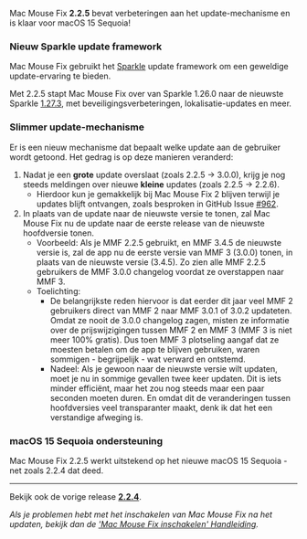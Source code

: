 Mac Mouse Fix **2.2.5** bevat verbeteringen aan het update-mechanisme en is klaar voor macOS 15 Sequoia!

### Nieuw Sparkle update framework

Mac Mouse Fix gebruikt het [Sparkle](https://sparkle-project.org/) update framework om een geweldige update-ervaring te bieden.

Met 2.2.5 stapt Mac Mouse Fix over van Sparkle 1.26.0 naar de nieuwste Sparkle [1.27.3](https://github.com/sparkle-project/Sparkle/releases/tag/1.27.3), met beveiligingsverbeteringen, lokalisatie-updates en meer.

### Slimmer update-mechanisme

Er is een nieuw mechanisme dat bepaalt welke update aan de gebruiker wordt getoond. Het gedrag is op deze manieren veranderd:

1. Nadat je een **grote** update overslaat (zoals 2.2.5 -> 3.0.0), krijg je nog steeds meldingen over nieuwe **kleine** updates (zoals 2.2.5 -> 2.2.6).
    - Hierdoor kun je gemakkelijk bij Mac Mouse Fix 2 blijven terwijl je updates blijft ontvangen, zoals besproken in GitHub Issue [#962](https://github.com/noah-nuebling/mac-mouse-fix/issues/962).
2. In plaats van de update naar de nieuwste versie te tonen, zal Mac Mouse Fix nu de update naar de eerste release van de nieuwste hoofdversie tonen.
    - Voorbeeld: Als je MMF 2.2.5 gebruikt, en MMF 3.4.5 de nieuwste versie is, zal de app nu de eerste versie van MMF 3 (3.0.0) tonen, in plaats van de nieuwste versie (3.4.5). Zo zien alle MMF 2.2.5 gebruikers de MMF 3.0.0 changelog voordat ze overstappen naar MMF 3.
    - Toelichting:
        - De belangrijkste reden hiervoor is dat eerder dit jaar veel MMF 2 gebruikers direct van MMF 2 naar MMF 3.0.1 of 3.0.2 updateten. Omdat ze nooit de 3.0.0 changelog zagen, misten ze informatie over de prijswijzigingen tussen MMF 2 en MMF 3 (MMF 3 is niet meer 100% gratis). Dus toen MMF 3 plotseling aangaf dat ze moesten betalen om de app te blijven gebruiken, waren sommigen - begrijpelijk - wat verward en ontstemd.
        - Nadeel: Als je gewoon naar de nieuwste versie wilt updaten, moet je nu in sommige gevallen twee keer updaten. Dit is iets minder efficiënt, maar het zou nog steeds maar een paar seconden moeten duren. En omdat dit de veranderingen tussen hoofdversies veel transparanter maakt, denk ik dat het een verstandige afweging is.

### macOS 15 Sequoia ondersteuning

Mac Mouse Fix 2.2.5 werkt uitstekend op het nieuwe macOS 15 Sequoia - net zoals 2.2.4 dat deed.

---

Bekijk ook de vorige release [**2.2.4**](https://github.com/noah-nuebling/mac-mouse-fix/releases/tag/2.2.4).

*Als je problemen hebt met het inschakelen van Mac Mouse Fix na het updaten, bekijk dan de ['Mac Mouse Fix inschakelen' Handleiding](https://github.com/noah-nuebling/mac-mouse-fix/discussions/861).*